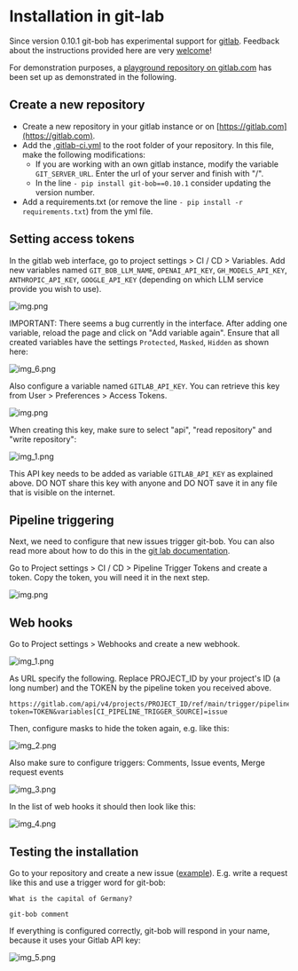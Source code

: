 # Installation in git-lab

Since version 0.10.1 git-bob has experimental support for [gitlab](https://gitlab.com).
Feedback about the instructions provided here are very [welcome](https://github.com/haesleinhuepf/git-bob/issues/new)!

For demonstration purposes, a [playground repository on gitlab.com](https://gitlab.com/haesleinhuepf/git-bob-gitlab-playground) has been set up as demonstrated in the following.

## Create a new repository

* Create a new repository in your gitlab instance or on [https://gitlab.com](https://gitlab.com). 
* Add the [.gitlab-ci.yml](../.gitlab/.gitlab-ci.yml) to the root folder of your repository. 
  In this file, make the following modifications:
  * If you are working with an own gitlab instance, modify the variable `GIT_SERVER_URL`. Enter the url of your server and finish with "/".
  * In the line `- pip install git-bob==0.10.1` consider updating the version number.
* Add a requirements.txt (or remove the line `- pip install -r requirements.txt`) from the yml file.

## Setting access tokens

In the gitlab web interface, go to project settings > CI / CD > Variables. 
Add new variables named `GIT_BOB_LLM_NAME`, `OPENAI_API_KEY`, `GH_MODELS_API_KEY`, `ANTHROPIC_API_KEY`, `GOOGLE_API_KEY` (depending on which LLM service provide you wish to use).

![img.png](images/install-gitlab1.png)

IMPORTANT: There seems a bug currently in the interface. After adding one variable, reload the page and click on "Add variable again".
Ensure that all created variables have the settings `Protected`, `Masked`, `Hidden` as shown here:

![img_6.png](images/install-gitlab2a.png)

Also configure a variable named `GITLAB_API_KEY`. You can retrieve this key from User > Preferences > Access Tokens.

![img.png](images/install-gitlab2.png)

When creating this key, make sure to select "api", "read repository" and "write repository":

![img_1.png](images/install-gitlab3.png)

This API key needs to be added as variable `GITLAB_API_KEY` as explained above. 
DO NOT share this key with anyone and DO NOT save it in any file that is visible on the internet.

## Pipeline triggering

Next, we need to configure that new issues trigger git-bob. 
You can also read more about how to do this in the [git lab documentation](https://docs.gitlab.com/ee/ci/triggers/).

Go to Project settings > CI / CD > Pipeline Trigger Tokens and create a token. 
Copy the token, you will need it in the next step.

![img.png](images/install-gitlab4.png)

## Web hooks

Go to Project settings > Webhooks and create a new webhook.

![img_1.png](images/install-gitlab5.png)

As URL specify the following. Replace PROJECT_ID by your project's ID (a long number) and the TOKEN by the pipeline token you received above.
```
https://gitlab.com/api/v4/projects/PROJECT_ID/ref/main/trigger/pipeline?token=TOKEN&variables[CI_PIPELINE_TRIGGER_SOURCE]=issue
```

Then, configure masks to hide the token again, e.g. like this:

![img_2.png](images/install-gitlab6.png)

Also make sure to configure triggers: Comments, Issue events, Merge request events

![img_3.png](images/install-gitlab7.png)

In the list of web hooks it should then look like this:

![img_4.png](images/install-gitlab8.png)

## Testing the installation

Go to your repository and create a new issue ([example](https://gitlab.com/haesleinhuepf/git-bob-gitlab-playground/-/issues/2)). E.g. write a request like this and use a trigger word for git-bob:
```
What is the capital of Germany?

git-bob comment
```

If everything is configured correctly, git-bob will respond in your name, because it uses your Gitlab API key:

![img_5.png](images/install-gitlab9.png)
